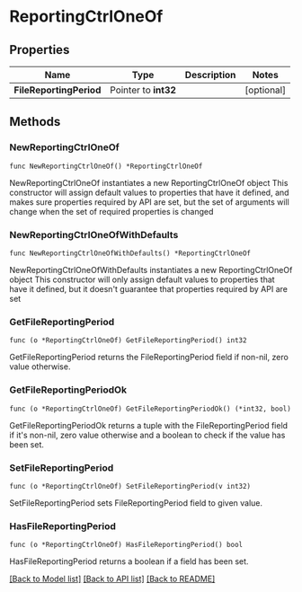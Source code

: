 # ReportingCtrlOneOf

## Properties

Name | Type | Description | Notes
------------ | ------------- | ------------- | -------------
**FileReportingPeriod** | Pointer to **int32** |  | [optional] 

## Methods

### NewReportingCtrlOneOf

`func NewReportingCtrlOneOf() *ReportingCtrlOneOf`

NewReportingCtrlOneOf instantiates a new ReportingCtrlOneOf object
This constructor will assign default values to properties that have it defined,
and makes sure properties required by API are set, but the set of arguments
will change when the set of required properties is changed

### NewReportingCtrlOneOfWithDefaults

`func NewReportingCtrlOneOfWithDefaults() *ReportingCtrlOneOf`

NewReportingCtrlOneOfWithDefaults instantiates a new ReportingCtrlOneOf object
This constructor will only assign default values to properties that have it defined,
but it doesn't guarantee that properties required by API are set

### GetFileReportingPeriod

`func (o *ReportingCtrlOneOf) GetFileReportingPeriod() int32`

GetFileReportingPeriod returns the FileReportingPeriod field if non-nil, zero value otherwise.

### GetFileReportingPeriodOk

`func (o *ReportingCtrlOneOf) GetFileReportingPeriodOk() (*int32, bool)`

GetFileReportingPeriodOk returns a tuple with the FileReportingPeriod field if it's non-nil, zero value otherwise
and a boolean to check if the value has been set.

### SetFileReportingPeriod

`func (o *ReportingCtrlOneOf) SetFileReportingPeriod(v int32)`

SetFileReportingPeriod sets FileReportingPeriod field to given value.

### HasFileReportingPeriod

`func (o *ReportingCtrlOneOf) HasFileReportingPeriod() bool`

HasFileReportingPeriod returns a boolean if a field has been set.


[[Back to Model list]](../README.md#documentation-for-models) [[Back to API list]](../README.md#documentation-for-api-endpoints) [[Back to README]](../README.md)


